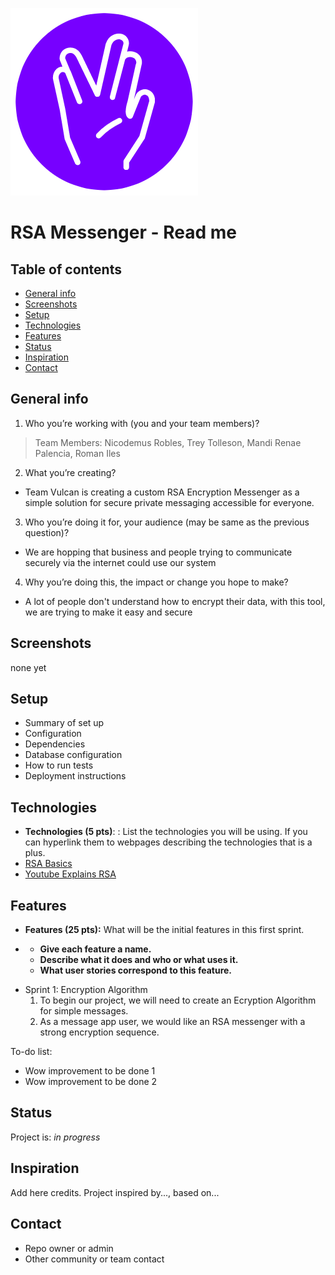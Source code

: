 ![Vulcans](./Readme%20images/Logo_White.png)
# RSA Messenger - Read me

## Table of contents
* [General info](#general-info)
* [Screenshots](#screenshots)
* [Setup](#setup)
* [Technologies](#technologies)
* [Features](#features)
* [Status](#status)
* [Inspiration](#inspiration)
* [Contact](#contact)

## General info
1. Who you’re working with (you and your team members)?

> Team Members: Nicodemus Robles, Trey Tolleson, Mandi Renae Palencia, Roman Iles

2. What you’re creating?

* Team Vulcan is creating a custom RSA Encryption Messenger as a simple solution for secure private messaging accessible for everyone.

3. Who you’re doing it for, your audience (may be same as the previous question)?

* We are hopping that business and people trying to communicate  securely via the internet could use our system  

4. Why you’re doing this, the impact or change you hope to make?

* A lot of people don't understand how to encrypt their data, with this tool, we are trying to make it easy and secure

## Screenshots

none yet

## Setup

* Summary of set up
* Configuration
* Dependencies
* Database configuration
* How to run tests
* Deployment instructions

## Technologies
* **Technologies (5 pts)**: : List the technologies you will be using. If you can hyperlink them to webpages describing the technologies that is a plus.
* [RSA Basics](https://en.wikipedia.org/wiki/RSA_(cryptosystem))
* [Youtube Explains RSA](https://www.youtube.com/watch?v=wXB-V_Keiu8)

## Features

- **Features (25 pts):** What will be the initial features in this first sprint.

- - **Give each feature a name.**
  - **Describe what it does and who or what uses it.**
  - **What user stories correspond to this feature.**

* Sprint 1: Encryption Algorithm
	1. To begin our project, we will need to create an Ecryption Algorithm for simple messages.
	2. As a message app user, we would like an RSA messenger with a strong encryption sequence.

To-do list:

- Wow improvement to be done 1
- Wow improvement to be done 2

## Status
Project is: _in progress_

## Inspiration
Add here credits. Project inspired by..., based on...

## Contact 
* Repo owner or admin
* Other community or team contact